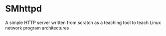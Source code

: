 # SMhttpd
A simple HTTP server written from scratch as a teaching tool to teach Linux network program architectures
